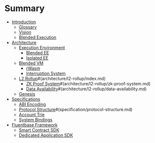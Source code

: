 # Summary

- [Introduction](introduction/index.md)
  - [Glossary](introduction/glossary.md)
  - [Vision](introduction/vision.md)
  - [Blended Execution](introduction/blended-execution.md)
- [Architecture](architecture/index.md)
  - [Execution Environment](architecture/execution-environment/index.md)
    - [Blended EE](architecture/execution-environment/blended-ee.md)
    - [Isolated EE](architecture/execution-environment/isolated-ee.md)
  - [Blended VM](architecture/blended-vm/index.md)
    - [rWasm](architecture/blended-vm/rwasm.md)
    - [Interruption System](architecture/blended-vm/interruption-system.md)
  - [L2 Rollup]()#(architecture/l2-rollup/index.md)
    - [ZK Proof System]()#(architecture/l2-rollup/zk-proof-system.md)
    - [Data Availability]()#(architecture/l2-rollup/data-availability.md)
  - [Genesis](architecture/genesis.md)
- [Specifications](specification/index.md)
  - [ABI Encoding](specification/abi-encoding.md)
  - [Protocol Structure]()#(specification/protocol-structure.md)
  - [Account Trie](specification/account-trie.md)
  - [System Bindings](specification/system-bindings.md)
- [Fluentbase Framework](fluentbase/index.md)
  - [Smart Contract SDK]()
  - [Dedicated Application SDK]()